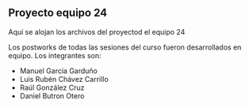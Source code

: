 ## Proyecto equipo 24

Aquí se alojan los archivos del proyectod el equipo 24

Los postworks de todas las sesiones del curso fueron desarrollados en equipo. Los integrantes son:
  - Manuel García Garduño
  - Luis Rubén Chávez Carrillo
  - Raúl González Cruz
  - Daniel Butron Otero
